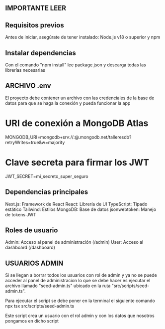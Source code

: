 
## IMPORTANTE LEER

## Requisitos previos
Antes de iniciar, asegúrate de tener instalado:
Node.js v18 o superior y npm

## Instalar dependencias
Con el comando "npm install" lee package.json y descarga todas las librerías necesarias

## ARCHIVO .env
El proyecto debe contener un archivo con las credenciales de la base de datos para que se haga la conexión y pueda funcionar la app

# URI de conexión a MongoDB Atlas

MONGODB_URI=mongodb+srv://<usuario>:<password>@<cluster>.mongodb.net/talleresdb?retryWrites=true&w=majority

# Clave secreta para firmar los JWT

JWT_SECRET=mi_secreto_super_seguro

## Dependencias principales
Next.js: Framework de React
React: Librería de UI
TypeScript: Tipado estático
Tailwind: Estilos
MongoDB: Base de datos
jsonwebtoken: Manejo de tokens JWT

## Roles de usuario
Admin: Acceso al panel de administración (/admin)
User: Acceso al dashboard (/dashboard)

## USUARIOS ADMIN
Si se llegan a borrar todos los usuarios con rol de admin y ya no se puede acceder al panel de administracion lo que se debe hacer es ejecutar el archivo llamado "seed-admin.ts" ubicado en la ruta "src/scripts/seed-admin.ts".

Para ejecutar el script se debe poner en la terminal el siguiente comando npx tsx src/scripts/seed-admin.ts

Este script crea un usuario con el rol admin y con los datos que nosotros pongamos en dicho script
